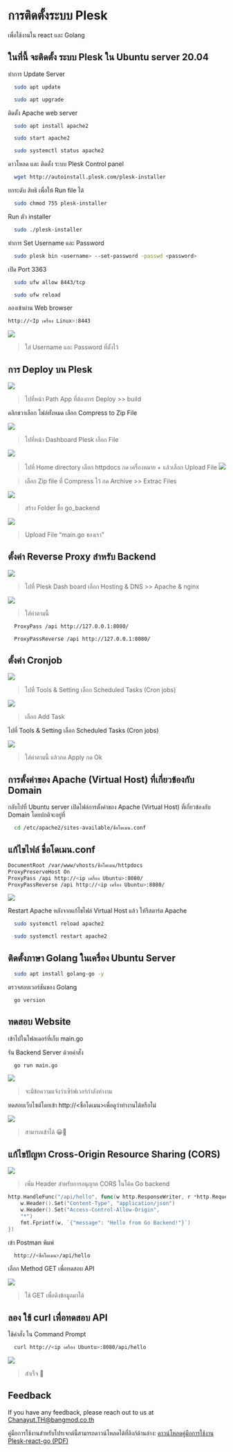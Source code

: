 
# การติดตั้งระบบ Plesk
เพื่อใช้งานใน    react และ Golang


## ในที่นี้ จะติดตั้ง ระบบ Plesk  ใน Ubuntu server 20.04

ทำการ Update Server

```bash
  sudo apt update
```
```bash
  sudo apt upgrade
```
ติดตั้ง Apache web server

```bash
  sudo apt install apache2
```
```bash
  sudo start apache2
```
```bash
  sudo systemctl status apache2
```
ดาวโหลด และ ติดตั้ง ระบบ Plesk Control panel 

```bash
  wget http://autoinstall.plesk.com/plesk-installer
```
ยกระดับ สิทธิ เพื่อให้ Run file ได้

```bash
  sudo chmod 755 plesk-installer
```
Run ตัว installer

```bash
  sudo ./plesk-installer
```
ทำการ Set Username และ Password

```bash
  sudo plesk bin <username> --set-password -passwd <password>
```
เปิด Port 3363

```bash
  sudo ufw allow 8443/tcp 
```

```bash
  sudo ufw reload
```
ลองเข้าผ่าน Web browser

```bash
http://<Ip เครื่อง Linux>:8443
```

![](https://github.com/aommine/React-Golang-on-Plesk/blob/main/img/1.png)

> ใส่ Username และ Password ที่ตั้งไว้

## การ Deploy บน Plesk

![](https://github.com/aommine/React-Golang-on-Plesk/blob/main/img/2.png)

> ไปที่หน้า Path App ที่ต้องการ Deploy >> build

คลิกขวาเลือก ไฟล์ทั้งหมด เลือก Compress to Zip File 

![](https://github.com/aommine/React-Golang-on-Plesk/blob/main/img/3.png)

> ไปที่หน้า Dashboard Plesk เลือก File

![](https://github.com/aommine/React-Golang-on-Plesk/blob/main/img/4.png)

> ไปที่ Home directory เลือก httpdocs กด เครื่องหมาย + แล้วเลือก Upload File
![](https://github.com/aommine/React-Golang-on-Plesk/blob/main/img/5.png)

> เลือก Zip file ที่ Compress ไว้ กด Archive >> Extrac Files

![](https://github.com/aommine/React-Golang-on-Plesk/blob/main/img/6.png)

> สร้าง Folder ชื่อ go_backend

![](https://github.com/aommine/React-Golang-on-Plesk/blob/main/img/7.png)

> Upload File “main.go ของเรา”

## ตั้งค่า Reverse Proxy สำหรับ Backend

![](https://github.com/aommine/React-Golang-on-Plesk/blob/main/img/8.png)

> ไปที่ Plesk Dash board เลือก Hosting & DNS >> Apache & nginx

![](https://github.com/aommine/React-Golang-on-Plesk/blob/main/img/9.png)

> ใส่ค่าตามนี้ 

```bash
  ProxyPass /api http://127.0.0.1:8080/
```
```bash
  ProxyPassReverse /api http://127.0.0.1:8080/
```

## ตั้งค่า Cronjob

![](https://github.com/aommine/React-Golang-on-Plesk/blob/main/img/10.png)

> ไปที่ Tools & Setting  เลือก Scheduled Tasks (Cron jobs)

![](https://github.com/aommine/React-Golang-on-Plesk/blob/main/img/11.png)

> เลือก Add Task

ไปที่ Tools & Setting  เลือก Scheduled Tasks (Cron jobs)


![](https://github.com/aommine/React-Golang-on-Plesk/blob/main/img/12.png)

> ใส่ค่าตามนี้  แล้วกด Apply กด Ok

## การตั้งค่าของ Apache (Virtual Host)        ที่เกี่ยวข้องกับ Domain

กลับไปที่ Ubuntu server 
เปิดไฟล์การตั้งค่าของ Apache (Virtual Host) ที่เกี่ยวข้องกับ Domain โดยปกติจะอยู่ที่

```bash
  cd /etc/apache2/sites-available/ชื่อโดเมน.conf
```




## แก้ไขไฟล์ ชื่อโดเมน.conf

```bash
DocumentRoot /var/www/vhosts/ชื่อโดเมน/httpdocs
ProxyPreserveHost On
ProxyPass /api http://<ip เครื่อง Ubuntu>:8080/ 
ProxyPassReverse /api http://<ip เครื่อง Ubuntu>:8080/

```

![](https://github.com/aommine/React-Golang-on-Plesk/blob/main/img/13.png)

Restart Apache หลังจากแก้ไขไฟล์ Virtual Host แล้ว ให้รีสตาร์ต Apache

```bash
  sudo systemctl reload apache2
```
```bash
  sudo systemctl restart apache2
```

## ติดตั้งภาษา Golang  ในเครื่อง Ubuntu Server

```bash
  sudo apt install golang-go -y
```
ตรวจสอบเวอร์ชันของ Golang

```bash
  go version
```

## ทดสอบ Website
เข้าไปในโฟลเดอร์ที่เก็บ main.go

รัน Backend Server ด้วยคำสั่ง

```bash
  go run main.go
```

![](https://github.com/aommine/React-Golang-on-Plesk/blob/main/img/14.png)

> จะมีข้อความแจ้งว่าเซิร์ฟเวอร์กำลังทำงาน

ทดสอบเว็บไซต์โดยเข้า http://<ชื่อโดเมน>เพื่อดูว่าทำงานได้หรือไม่

![](https://github.com/aommine/React-Golang-on-Plesk/blob/main/img/15.png)

> สามารถเข้าได้ 😀🎉

## แก้ไขปัญหา Cross-Origin Resource Sharing (CORS)

![](https://github.com/aommine/React-Golang-on-Plesk/blob/main/img/16.png)

> เพิ่ม Header สำหรับการอนุญาต CORS ในโค้ด Go backend

```go
http.HandleFunc("/api/hello", func(w http.ResponseWriter, r *http.Request) {
    w.Header().Set("Content-Type", "application/json")
    w.Header().Set("Access-Control-Allow-Origin",   
    "*")
    fmt.Fprintf(w, `{"message": "Hello from Go Backend!"}`)
})

```

เข้า Postman พิมพ์

```bash
  http://<ชื่อโดเมน>/api/hello
```
เลือก Method GET เพื่อทดสอบ API 

![](https://github.com/aommine/React-Golang-on-Plesk/blob/main/img/17.png)

> ใช้ GET เพื่อดึงข้อมูลมาได้

## ลอง ใช้ curl เพื่อทดสอบ API

ใช้คำสั่ง ใน Command Prompt

```bash
  curl http://<ip เครื่อง Ubuntu>:8080/api/hello
```

![](https://github.com/aommine/React-Golang-on-Plesk/blob/main/img/18.png)

> สำเร็จ 🫡


## Feedback

If you have any feedback, please reach out to us at Chanayut.TH@bangmod.co.th

คู่มือการใช้งานสำหรับโปรเจกต์นี้สามารถดาวน์โหลดได้ที่ลิงก์ด้านล่าง:
[ดาวน์โหลดคู่มือการใช้งาน Plesk-react-go (PDF)](https://github.com/aommine/my-react-app/blob/main/%E0%B8%84%E0%B8%B9%E0%B9%88%E0%B8%A1%E0%B8%B7%E0%B8%AD%E0%B8%81%E0%B8%B2%E0%B8%A3%E0%B9%83%E0%B8%8A%E0%B9%89%E0%B8%87%E0%B8%B2%E0%B8%99%20Plesk-react-go.pdf)

